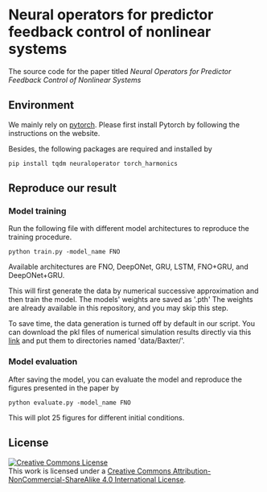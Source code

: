 # Neural operators for predictor feedback control of nonlinear systems

The source code for the paper titled _Neural Operators for Predictor Feedback Control of Nonlinear Systems_

## Environment

We mainly rely on [pytorch](https://pytorch.org/).
Please first install Pytorch by following the instructions on the website.

Besides, the following packages are required and installed by
```
pip install tqdm neuraloperator torch_harmonics
```

## Reproduce our result

### Model training

Run the following file with different model architectures to reproduce the training procedure.

```shell
python train.py -model_name FNO 
```
Available architectures are FNO, DeepONet, GRU, LSTM, FNO+GRU, and DeepONet+GRU.

This will first generate the data by numerical successive approximation and then train the model.
The models' weights are saved as '<system>.pth' The weights are already available in this repository, and you may skip this step.

To save time, the data generation is turned off by default in our script.
You can download the pkl files of numerical simulation results directly via
this [link](https://drive.google.com/drive/folders/15C2AIQwt9kxbp5cUBm_CtYvxdMWUn5LI?usp=sharing) and put them to
directories named 'data/Baxter/'.

### Model evaluation

After saving the model, you can evaluate the model and reproduce the figures presented in the paper by

```shell
python evaluate.py -model_name FNO
```
This will plot 25 figures for different initial conditions.

## License

<a rel="license" href="http://creativecommons.org/licenses/by-nc-sa/4.0/"><img alt="Creative Commons License" style="border-width:0" src="https://i.creativecommons.org/l/by-nc-sa/4.0/88x31.png" /></a><br />
This work is licensed under a <a rel="license" href="http://creativecommons.org/licenses/by-nc-sa/4.0/">Creative Commons
Attribution-NonCommercial-ShareAlike 4.0 International License</a>.
